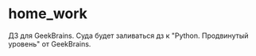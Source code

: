 # home_work
ДЗ для GeekBrains.
Суда будет заливаться дз к "Python. Продвинутый уровень" от GeekBrains.
